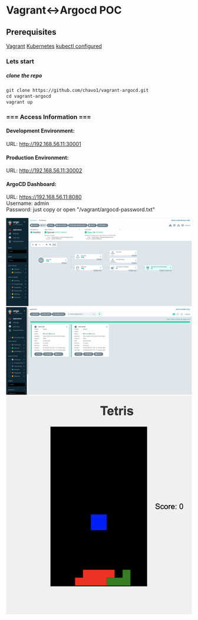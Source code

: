 # Vagrant<->Argocd POC
## Prerequisites
[Vagrant](https://www.vagrantup.com/)
[Kubernetes](https://kubernetes.io/docs/setup/)
[kubectl configured](https://argo-cd.readthedocs.io/en/stable/operator-manual/installation/)

### Lets start
##### clone the repo
```
git clone https://github.com/chavo1/vagrant-argocd.git
cd vagrant-argocd
vagrant up
```

### === Access Information ===
#### Development Environment:
URL: http://192.168.56.11:30001
#### Production Environment:
URL: http://192.168.56.11:30002

#### ArgoCD Dashboard:
URL: https://192.168.56.11:8080</br>
Username: admin</br>
Password: just copy or open "/vagrant/argocd-password.txt"

[![ArgoCD UI](./screenshots/argcd.png)](http://192.168.56.11:8080)
[![ArgoCD UI](./screenshots/argocdapps.png)](http://192.168.56.11:8080)
[![Tetris UI](./screenshots/tetris.png)](http://192.168.56.11:30001)
